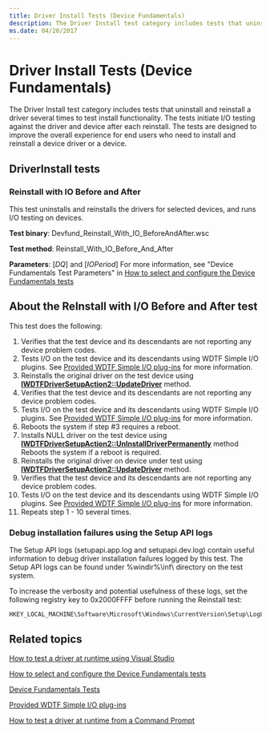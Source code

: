 ```yaml
---
title: Driver Install Tests (Device Fundamentals)
description: The Driver Install test category includes tests that uninstall and reinstall a driver several times to test install functionality.
ms.date: 04/20/2017
---
```


# Driver Install Tests (Device Fundamentals)

The Driver Install test category includes tests that uninstall and reinstall a driver several times to test install functionality. The tests initiate I/O testing against the driver and device after each reinstall. The tests are designed to improve the overall experience for end users who need to install and reinstall a device driver or a device.

## DriverInstall tests

### Reinstall with IO Before and After

This test uninstalls and reinstalls the drivers for selected devices, and runs I/O testing on devices.

**Test binary**: Devfund_Reinstall_With_IO_BeforeAndAfter.wsc

**Test method**: Reinstall_With_IO_Before_And_After

**Parameters**: [*DQ*] and [*IOPeriod*] For more information, see "Device Fundamentals Test Parameters" in [How to select and configure the Device Fundamentals tests](../develop/how-to-select-and-configure-the-device-fundamental-tests.md#device-fundamentals-test-parameters)

## About the ReInstall with I/O Before and After test

This test does the following:

1. Verifies that the test device and its descendants are not reporting any device problem codes.
2. Tests I/O on the test device and its descendants using WDTF Simple I/O plugins. See [Provided WDTF Simple I/O plug-ins](../wdtf/provided-wdtf-simpleio-plug-ins.md) for more information.
3. Reinstalls the original driver on the test device using [**IWDTFDriverSetupAction2::UpdateDriver**](/windows-hardware/drivers/ddi/wdtfdriversetupdeviceaction/nf-wdtfdriversetupdeviceaction-iwdtfdriversetupaction2-updatedriver) method.
4. Verifies that the test device and its descendants are not reporting any device problem codes.
5. Tests I/O on the test device and its descendants using WDTF Simple I/O plugins. See [Provided WDTF Simple I/O plug-ins](../wdtf/provided-wdtf-simpleio-plug-ins.md) for more information.
6. Reboots the system if step \#3 requires a reboot.
7. Installs NULL driver on the test device using [**IWDTFDriverSetupAction2::UnInstallDriverPermanently**](/windows-hardware/drivers/ddi/wdtfdriversetupdeviceaction/nf-wdtfdriversetupdeviceaction-iwdtfdriversetupaction2-uninstalldriverpermanently) method Reboots the system if a reboot is required.
8. Reinstalls the original driver on device under test using [**IWDTFDriverSetupAction2::UpdateDriver**](/windows-hardware/drivers/ddi/wdtfdriversetupdeviceaction/nf-wdtfdriversetupdeviceaction-iwdtfdriversetupaction2-updatedriver) method.
9. Verifies that the test device and its descendants are not reporting any device problem codes.
10. Tests I/O on the test device and its descendants using WDTF Simple I/O plugins. See [Provided WDTF Simple I/O plug-ins](../wdtf/provided-wdtf-simpleio-plug-ins.md) for more information.
11. Repeats step 1 - 10 several times.

### Debug installation failures using the Setup API logs

The Setup API logs (setupapi.app.log and setupapi.dev.log) contain useful information to debug driver installation failures logged by this test. The Setup API logs can be found under %windir%\\inf\\ directory on the test system.

To increase the verbosity and potential usefulness of these logs, set the following registry key to 0x2000FFFF before running the Reinstall test:

```command
HKEY_LOCAL_MACHINE\Software\Microsoft\Windows\CurrentVersion\Setup\LogLevel
```

## Related topics

[How to test a driver at runtime using Visual Studio](../develop/testing-a-driver-at-runtime.md)

[How to select and configure the Device Fundamentals tests](../develop/how-to-select-and-configure-the-device-fundamental-tests.md)

[Device Fundamentals Tests](device-fundamentals-tests.md)

[Provided WDTF Simple I/O plug-ins](../wdtf/provided-wdtf-simpleio-plug-ins.md)

[How to test a driver at runtime from a Command Prompt](/windows-hardware/drivers)
